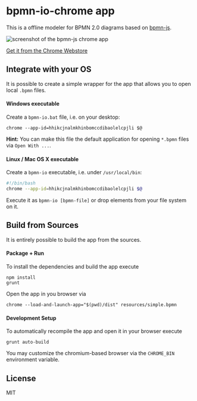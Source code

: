 # bpmn-io-chrome app

This is a offline modeler for BPMN 2.0 diagrams based on [bpmn-js](https://github.com/bpmn-io/bpmn-js).

![screenshot of the bpmn-js chrome app](https://raw.githubusercontent.com/bpmn-io/bpmn-js-chrome/master/docs/screenshot.png)


[Get it from the Chrome Webstore](https://chrome.google.com/webstore/detail/bpmnio/hhikcjnalmkhinbomccdibaolelcpjli)


## Integrate with your OS

It is possible to create a simple wrapper for the app that allows you to open local `.bpmn` files.


#### Windows executable

Create a `bpmn-io.bat` file, i.e. on your desktop:

```plain
chrome --app-id=hhikcjnalmkhinbomccdibaolelcpjli $@
```

__Hint:__ You can make this file the default application for opening `*.bpmn` files via `Open With ...`.


#### Linux / Mac OS X executable

Create a `bpmn-io` executable, i.e. under `/usr/local/bin`:

```bash
#!/bin/bash
chrome --app-id=hhikcjnalmkhinbomccdibaolelcpjli $@
```

Execute it as `bpmn-io [bpmn-file]` or drop elements from your file system on it.



## Build from Sources

It is entirely possible to build the app from the sources.

#### Package + Run

To install the dependencies and build the app execute

```
npm install
grunt
```

Open the app in you browser via

```
chrome --load-and-launch-app="$(pwd)/dist" resources/simple.bpmn
```


#### Development Setup

To automatically recompile the app and open it in your browser execute

```
grunt auto-build
```

You may customize the chromium-based browser via the `CHROME_BIN` environment variable.


## License

MIT
